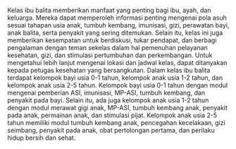 Kelas ibu balita memberikan manfaat yang penting bagi ibu, ayah, dan keluarga. Mereka dapat memperoleh informasi penting mengenai pola asuh sesuai tahapan usia anak, tumbuh kembang, imunisasi, gizi, perawatan bayi, anak balita, serta penyakit yang sering ditemukan. Selain itu, kelas ini juga memberikan kesempatan untuk berdiskusi, tukar pendapat, dan berbagi pengalaman dengan teman sekelas dalam hal pemenuhan pelayanan kesehatan, gizi, dan stimulasi pertumbuhan dan perkembangan. Untuk mengetahui lebih lanjut mengenai lokasi dan jadwal kelas, dapat ditanyakan kepada petugas kesehatan yang bersangkutan. Dalam kelas ibu balita terdapat kelompok bayi usia 0-1 tahun, kelompok anak usia 1-2 tahun, dan kelompok anak usia 2-5 tahun. Kelompok bayi usia 0-1 tahun dengan modul mengenai pemberian ASI, imunisasi, MP-ASI, tumbuh kembang, dan penyakit pada bayi. Selain itu, ada juga kelompok anak usia 1-2 tahun dengan modul merawat gigi anak, MP-ASI, tumbuh kembang anak, penyakit pada anak, permainan anak, dan stimulasi pijat. Kelompok anak usia 2-5 tahun memiliki modul tumbuh kembang anak, pencegahan kecelakaan, gizi seimbang, penyakit pada anak, obat pertolongan pertama, dan perilaku hidup bersih dan sehat.